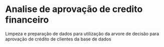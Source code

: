 # Analise de aprovação de credito financeiro
Limpeza e preparação de dados para utilização da arvore de decisão para aprovação de crédito de clientes da base de dados
